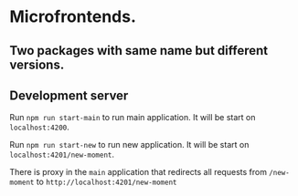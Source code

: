 # Microfrontends. 

## Two packages with same name but different versions.



## Development server

Run `npm run start-main` to run main application. It will be start on `localhost:4200`.

Run `npm run start-new` to run new application. It will be start on `localhost:4201/new-moment`.

There is proxy in the `main` application that redirects all requests from `/new-moment` to `http://localhost:4201/new-moment`
